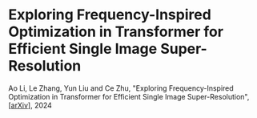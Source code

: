 # Exploring Frequency-Inspired Optimization in Transformer for Efficient Single Image Super-Resolution

Ao Li, Le Zhang, Yun Liu and Ce Zhu, "Exploring Frequency-Inspired Optimization in Transformer for Efficient Single Image Super-Resolution", [[arXiv](https://arxiv.org/abs/2308.05022)], 2024
